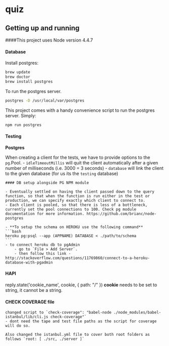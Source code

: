 # quiz


## Getting up and running

####This project uses Node version 4.4.7

#### Database

Install postgres:
```bash
brew update
brew doctor
brew install postgres
```


To run the postgres server.

```bash
postgres -D /usr/local/var/postgres
```


This project comes with a handy convenience script to run the postgres server.  Simply:
```bash
npm run postgres
```

#### Testing

**Postgres**

When creating a client for the tests, we have to provide options to the `pg`.Pool.
    - `idleTimeoutMillis` will quit the client automatically after a given number of milliseconds (i.e. 3000 = 3 seconds)
    - `database` will link the client to the given database (for us its the `testing` database)

    #### DB setup alongside PG NPM module

    - Eventually settled on having the client passed down to the query function, so that when the function is run either in the test or production, we can specify exactly which client to connect to.
    - Each client is pooled, so that there is less of a bottleneck, currently set the pool connections to 100. Check pg module documentation for more information. https://github.com/brianc/node-postgres

    - **To setup the schema on HEROKU use the following command**
    ```bash
    heroku pg:psql --app (APPNAME) DATABASE < ./path/to/schema
    ```
    - to connect heroku db to pgAdmin
        - go to `File > Add Server`.
        - then follow this link - http://stackoverflow.com/questions/11769860/connect-to-a-heroku-database-with-pgadmin

#### HAPI

reply.state('cookie_name', cookie, { path: "/" }) **cookie** needs to be set to string, it cannot be a string.

#### CHECK COVERAGE file
    changed script to `check-coverage": "babel-node ./node_modules/babel-istanbul/lib/cli.js check-coverage"`
    - dont need the tape and test file paths as the script for coverage will do so.

    Also changed the istanbul.yml file to cover both root folders as follows `root: [ ./src, ./server ]`
